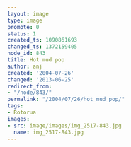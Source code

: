 ```yaml
---
layout: image
type: image
promote: 0
status: 1
created_ts: 1090861693
changed_ts: 1372159405
node_id: 843
title: Hot mud pop
author: anj
created: '2004-07-26'
changed: '2013-06-25'
redirect_from:
- "/node/843/"
permalink: "/2004/07/26/hot_mud_pop/"
tags:
- Rotorua
images:
- src: image/images/img_2517-843.jpg
  name: img_2517-843.jpg
---
```



